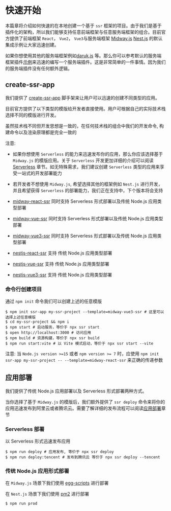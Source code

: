# 快速开始

本篇章将介绍如何快速的在本地创建一个基于 `ssr` 框架的项目。由于我们是基于插件化的架构，所以我们能够支持任意前端框架与任意服务端框架的组合。目前官方提供了前端框架 `React`， `Vue2`， `Vue3`与服务端框架 [Midway.js](https://midwayjs.org/) [Nest.js](https://nestjs.com/) 的默认集成示例让大家迅速创建。

如果你想使用其他的服务端框架例如[daruk.js](https://github.com/darukjs/daruk) 等。那么你可以参考默认的服务端框架插件[示例](./features$plugin)来迅速的编写一个服务端插件。这是非常简单的一件事情。因为我们的服务端插件没有任何额外逻辑。


## create-ssr-app

我们提供了 [create-ssr-app](https://github.com/zhangyuang/create-ssr-app) 脚手架来让用户可以迅速的创建不同类型的应用。

目前官方提供了以下类型的模版给开发者直接使用。用户可根据自己的实际技术栈选择不同的模版进行开发。

虽然技术栈不同但开发思想是一致的，在任何技术栈的组合中我们的开发命令, 构建命令以及渲染原理都是完全一致的

注意: 

- 如果你想使用 `Serverless` 的能力来迅速发布你的应用，那么你应该选择基于 `Midway.js` 的模版应用。关于 `Serverless` 开发更加详细的介绍可以阅读[Serverless](./features$serverless) 章节。如无特殊需求，我们建议创建 `Serverless` 类型的应用来享受一站式的开发部署能力

- 若开发者不想使用 `Midway.js`, 希望选择其他的框架例如 `Nest.js` 进行开发，并且希望获得 `Serverless` 的部署能力，我们正在支持中，下个版本将会支持

- [midway-react-ssr](https://github.com/ykfe/ssr/tree/dev/example/midway-react-ssr) 同时支持 Serverless 形式部署以及传统 Node.js 应用类型部署
- [midway-vue-ssr](https://github.com/ykfe/ssr/tree/dev/example/midway-vue-ssr) 同时支持 Serverless 形式部署以及传统 Node.js 应用类型部署
- [midway-vue3-ssr](https://github.com/ykfe/ssr/tree/dev/example/midway-vue3-ssr) 同时支持 Serverless 形式部署以及传统 Node.js 应用类型部署
- [nestjs-react-ssr](https://github.com/ykfe/ssr/tree/dev/example/nestjs-react-ssr) 支持 传统 Node.js 应用类型部署
- [nestjs-vue-ssr](https://github.com/ykfe/ssr/tree/dev/example/nestjs-vue-ssr) 支持 传统 Node.js 应用类型部署
- [nestjs-vue3-ssr](https://github.com/ykfe/ssr/tree/dev/example/nestjs-vue3-ssr) 支持 传统 Node.js 应用类型部署

### 命令行创建项目 

通过 `npm init` 命令我们可以创建上述的任意模版

```shell
$ npm init ssr-app my-ssr-project --template=midway-vue3-ssr # 这里可以选择上述任意模版
$ cd my-ssr-project && npm i
$ npm start # 启动服务，等价于 npx ssr start
$ open http://localhost:3000 # 访问应用
$ npm build # 资源构建，等价于 npx ssr build
$ npm run start:vite # 以 Vite 模式启动，等价于 npx ssr start --vite
```

注意: 当 `Node.js version >=15` 或者 `npm version >= 7` 时，应使用 `npm init ssr-app my-ssr-project -- --template=midway-react-ssr` 来正确的传递参数

## 应用部署

我们提供了传统 Node.js 应用部署以及 Serverless 形式部署两种方式。

当你选择了基于 `Midway.js` 的模版后，我们额外提供了 `ssr deploy` 命令来将你的应用迅速发布到阿里云或者腾讯云。需要了解详细的发布流程可以阅读[应用部署](./features$deploy)章节
### Serverless 部署

以 Serverless 形式迅速发布应用

```shell
$ npm run deploy # 应用发布, 等价于 npx ssr deploy
$ npm run deploy:tencent # 发布到腾讯云 等价于 npx ssr deploy --tencent
```

### 传统 Node.js 应用形式部署

在 `Midway.js` 场景下我们使用 [egg-scripts](https://eggjs.org/zh-cn/core/deployment.html) 进行部署

在 `Nest.js` 场景下我们使用 [pm2](https://pm2.keymetrics.io/) 进行部署

```shell
$ npm run prod 
```
